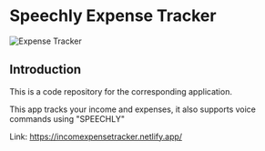 # Speechly Expense Tracker

![Expense Tracker](https://i.ibb.co/g920xnB/Income-Expense-Tracker.png)

## Introduction
This is a code repository for the corresponding application.

This app tracks your income and expenses, it also supports voice commands using "SPEECHLY" 

Link:
https://incomexpensetracker.netlify.app/
